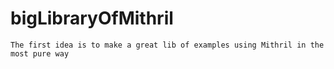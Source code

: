 # bigLibraryOfMithril
    The first idea is to make a great lib of examples using Mithril in the most pure way
